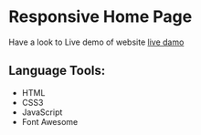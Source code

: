 # Responsive Home Page 
Have a look to Live demo of website [live damo]()
## Language Tools:
 - HTML
 - CSS3
 - JavaScript
 - Font Awesome
